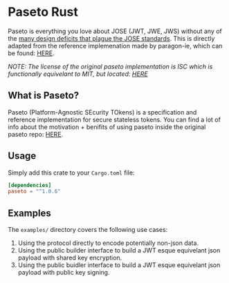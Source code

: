 # Paseto Rust #

Paseto is everything you love about JOSE (JWT, JWE, JWS) without any of the [many design deficits that plague the JOSE standards][blog_post].
This is directly adapted from the reference implemenation made by paragon-ie, which can be found: [HERE][reference_impl].

_NOTE: The license of the original paseto implementation is ISC which is functionally equivelant to MIT, but located: [HERE][reference_license]_

## What is Paseto? ##

Paseto (Platform-Agnostic SEcurity TOkens) is a specification and reference implementation for secure stateless tokens. You
can find a lot of info about the motivation + benifits of using paseto inside the original paseto repo: [HERE][reference_impl].

## Usage ##

Simply add this crate to your `Cargo.toml` file:

```toml
[dependencies]
paseto = "^1.0.6"
```

## Examples ##

The `examples/` directory covers the following use cases:
  1. Using the protocol directly to encode potentially non-json data.
  2. Using the public builder interface to build a JWT esque equivelant json payload with shared key encryption.
  3. Using the public buidler interface to build a JWT esque equivelant json payload with public key signing.

[reference_impl]: https://github.com/paragonie/paseto
[reference_license]: https://github.com/paragonie/paseto/blob/master/LICENSE
[blog_post]: https://paragonie.com/blog/2017/03/jwt-json-web-tokens-is-bad-standard-that-everyone-should-avoid
